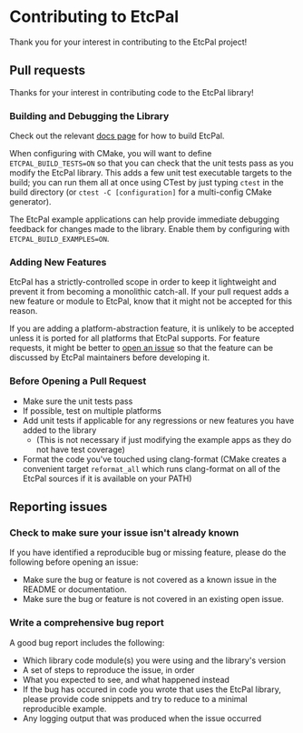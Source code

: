 # Contributing to EtcPal

Thank you for your interest in contributing to the EtcPal project!

## Pull requests

Thanks for your interest in contributing code to the EtcPal library!

### Building and Debugging the Library

Check out the relevant [docs page](https://etclabs.github.io/EtcPal/docs/head/building_etcpal.html)
for how to build EtcPal.

When configuring with CMake, you will want to define `ETCPAL_BUILD_TESTS=ON` so that you can check
that the unit tests pass as you modify the EtcPal library. This adds a few unit test executable
targets to the build; you can run them all at once using CTest by just typing `ctest` in the build
directory (or `ctest -C [configuration]` for a multi-config CMake generator).

The EtcPal example applications can help provide immediate debugging feedback for changes made to
the library. Enable them by configuring with `ETCPAL_BUILD_EXAMPLES=ON`.

### Adding New Features

EtcPal has a strictly-controlled scope in order to keep it lightweight and prevent it from becoming
a monolithic catch-all. If your pull request adds a new feature or module to EtcPal, know that it
might not be accepted for this reason.

If you are adding a platform-abstraction feature, it is unlikely to be accepted unless it is ported
for all platforms that EtcPal supports. For feature requests, it might be better to 
[open an issue](https://github.com/ETCLabs/EtcPal/issues) so that the feature can be discussed by
EtcPal maintainers before developing it.

### Before Opening a Pull Request

* Make sure the unit tests pass
* If possible, test on multiple platforms
* Add unit tests if applicable for any regressions or new features you have added to the library
  + (This is not necessary if just modifying the example apps as they do not have test coverage)
* Format the code you've touched using clang-format (CMake creates a convenient target `reformat_all`
  which runs clang-format on all of the EtcPal sources if it is available on your PATH)

## Reporting issues

### Check to make sure your issue isn't already known

If you have identified a reproducible bug or missing feature, please do the following before
opening an issue:

* Make sure the bug or feature is not covered as a known issue in the README or documentation.
* Make sure the bug or feature is not covered in an existing open issue.

### Write a comprehensive bug report

A good bug report includes the following:

* Which library code module(s) you were using and the library's version
* A set of steps to reproduce the issue, in order
* What you expected to see, and what happened instead
* If the bug has occured in code you wrote that uses the EtcPal library, please provide code
  snippets and try to reduce to a minimal reproducible example.
* Any logging output that was produced when the issue occurred
